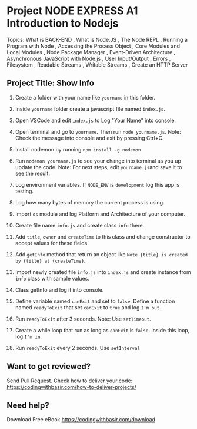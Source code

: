 # Project NODE EXPRESS A1 Introduction to Nodejs

Topics: What is BACK-END
, What is Node.JS
, The Node REPL
, Running a Program with Node
, Accessing the Process Object
, Core Modules and Local Modules
, Node Package Manager
, Event-Driven Architecture
, Asynchronous JavaScript with Node.js
, User Input/Output
, Errors
, Filesystem
, Readable Streams
, Writable Streams
, Create an HTTP Server

## Project Title: Show Info

1. Create a folder with your name like `yourname` in this folder.

2. Inside `yourname` folder create a javascript file named `index.js`.

3. Open VSCode and edit `index.js` to Log "Your Name" into console.

4. Open terminal and go to `yourname`. Then run `node yourname.js`.
   Note: Check the message into console and exit by pressing Ctrl+C.

5. Install nodemon by running `npm install -g nodemon`

6. Run `nodemon yourname.js` to see your change into terminal as you up update the code.
   Note: For next steps, edit `yourname.js`and save it to see the result.

7. Log environment variables. If `NODE_ENV` is `development` log this app is testing.

8. Log how many bytes of memory the current process is using.

9. Import `os` module and log Platform and Architecture of your computer.

10. Create file name `info.js` and create class `info` there.

11. Add `title`, `owner` and `createTime` to this class and change constructor to accept values for these fields.

12. Add `getInfo` method that return an object like `Note {title} is created by {title} at {createTime}`.

13. Import newly created file `info.js` into `index.js` and create instance from `info` class with sample values.

14. Class getInfo and log it into console.

15. Define variable named `canExit` and set to `false`. Define a function named `readyToExit` that set `canExit` to `true` and log `I'm out.`

16. Run `readyToExit` after 3 seconds. Note: Use `setTimeout`.

17. Create a while loop that run as long as `canExit` is `false`. Inside this loop, log `I'm in`.

18. Run `readyToExit` every 2 seconds. Use `setInterval`

## Want to get reviewed?

Send Pull Request. Check how to deliver your code: https://codingwithbasir.com/how-to-deliver-projects/

## Need help?

Download Free eBook https://codingwithbasir.com/download
